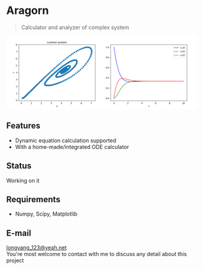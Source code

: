 # Aragorn
> Calculator and analyzer of complex system

![](./figs/demos.png)

## Features
+ Dynamic equation calculation supported
+ With a home-made/integrated ODE calculator

## Status
Working on it

## Requirements
+ Numpy, Scipy, Matplotlib

## E-mail
longyang_123@yeah.net  
You're most welcome to contact with me to discuss any detail about this project